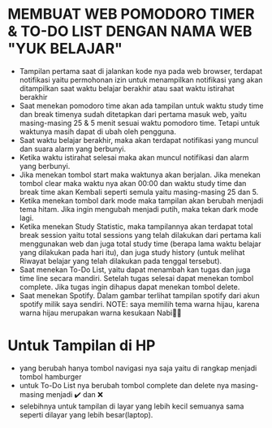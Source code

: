 # MEMBUAT WEB POMODORO TIMER & TO-DO LIST DENGAN NAMA WEB "YUK BELAJAR"
-	Tampilan pertama saat di jalankan kode nya pada web browser, terdapat notifikasi yaitu permohonan izin untuk menampilkan notifikasi yang akan ditampilkan saat waktu belajar berakhir atau saat waktu istirahat berakhir
-	Saat menekan pomodoro time akan ada tampilan untuk waktu study time dan break timenya sudah ditetapkan dari pertama masuk web, yaitu masing-masing 25 & 5 menit sesuai waktu pomodoro time. Tetapi untuk waktunya masih dapat di ubah oleh pengguna.
-	Saat waktu belajar berakhir, maka akan terdapat notifikasi yang muncul dan suara alarm yang berbunyi.
-	Ketika waktu istirahat selesai maka akan muncul notifikasi dan alarm yang berbunyi.
-	Jika menekan tombol start maka waktunya akan berjalan. Jika menekan tombol clear maka waktu nya akan 00:00 dan waktu study time dan break time akan Kembali seperti semula yaitu masing-masing 25 dan 5.
-	Ketika menekan tombol dark mode maka tampilan akan berubah menjadi tema hitam. Jika ingin mengubah menjadi putih, maka tekan dark mode lagi.
-	Ketika menekan Study Statistic, maka tampilannya akan terdapat total break session yaitu total sessions yang telah dilakukan dari pertama kali menggunakan web dan juga total study time (berapa lama waktu belajar yang dilakukan pada hari itu), dan juga study history (untuk melihat Riwayat belajar yang telah dilakukan pada tenggal tersebut).
-	Saat menekan To-Do List, yaitu dapat menambah kan tugas dan juga time line secara mandiri. Setelah tugas selesai dapat menekan tombol complete. Jika tugas ingin dihapus dapat menekan tombol delete.
-	Saat menekan Spotify. Dalam gambar terlihat tampilan spotify dari akun spotify milik saya sendiri.
NOTE: saya memilih tema warna hijau, karena warna hijau merupakan warna kesukaan Nabi💚🙏

# Untuk Tampilan di HP
- yang berubah hanya tombol navigasi nya saja yaitu di rangkap menjadi tombol hamburger
- untuk To-Do List nya berubah tombol complete dan delete nya masing-masing menjadi ✔️ dan ❌
- selebihnya untuk tampilan di layar yang lebih kecil semuanya sama seperti dilayar yang lebih besar(laptop).
